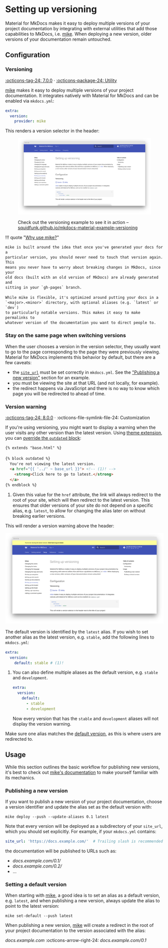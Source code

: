 # Setting up versioning

Material for MkDocs makes it easy to deploy multiple versions of your project
documentation by integrating with external utilities that add those capabilities
to MkDocs, i.e. [mike]. When deploying a new version, older versions of your
documentation remain untouched.

  [mike]: https://github.com/jimporter/mike

## Configuration

### Versioning

[:octicons-tag-24: 7.0.0][Versioning support] ·
[:octicons-package-24: Utility][mike]

[mike] makes it easy to deploy multiple versions of your project documentation.
It integrates natively with Material for MkDocs and can be enabled via
`mkdocs.yml`:

``` yaml
extra:
  version:
    provider: mike
```

This renders a version selector in the header:

<figure markdown>

[![Version selector preview]][Version selector preview]

  <figcaption markdown>

Check out the versioning example to see it in action –
[squidfunk.github.io/mkdocs-material-example-versioning][version example]

  </figcaption>
</figure>

!!! quote "[Why use mike?]"

    mike is built around the idea that once you've generated your docs for a
    particular version, you should never need to touch that version again. This
    means you never have to worry about breaking changes in MkDocs, since your
    old docs (built with an old version of MkDocs) are already generated and
    sitting in your `gh-pages` branch.

    While mike is flexible, it's optimized around putting your docs in a
    `<major>.<minor>` directory, with optional aliases (e.g. `latest` or `dev`)
    to particularly notable versions. This makes it easy to make permalinks to
    whatever version of the documentation you want to direct people to.

  [Versioning support]: https://github.com/squidfunk/mkdocs-material/releases/tag/7.0.0
  [Version selector preview]: ../assets/screenshots/versioning.png
  [version example]: https://squidfunk.github.io/mkdocs-material-example-versioning/
  [Why use mike?]: https://github.com/jimporter/mike#why-use-mike

### Stay on the same page when switching versions

When the user chooses a version in the version selector, they usually want to go
to the page corresponding to the page they were previously viewing. Material for
MkDocs implements this behavior by default, but there are a few caveats:

- the [`site_url`] must be set correctly in `mkdocs.yml`. See the ["Publishing a
  new version"](#publishing-a-new-version) section for an example.
- you must be viewing the site at that URL (and not locally, for example).
- the redirect happens via JavaScript and there is no way to know which page you
  will be redirected to ahead of time.

[`site_url`]: https://www.mkdocs.org/user-guide/configuration/#site_url

### Version warning

[:octicons-tag-24: 8.0.0][Version warning support] ·
:octicons-file-symlink-file-24: Customization

If you're using versioning, you might want to display a warning when the user
visits any other version than the latest version. Using [theme extension],
you can [override the `outdated` block][overriding blocks]:

``` html
{% extends "base.html" %}

{% block outdated %}
  You're not viewing the latest version.
  <a href="{{ '../' ~ base_url }}"> <!-- (1)! -->
    <strong>Click here to go to latest.</strong>
  </a>
{% endblock %}
```

1.  Given this value for the `href` attribute, the link will always redirect to 
    the root of your site, which will then redirect to the latest version. This
    ensures that older versions of your site do not depend on a specific alias,
    e.g. `latest`, to allow for changing the alias later on without breaking
    earlier versions.

This will render a version warning above the header:

[![Version warning preview]][Version warning preview]

The default version is identified by the `latest` alias. If you wish to set
another alias as the latest version, e.g. `stable`, add the following lines
to `mkdocs.yml`:

``` yaml
extra:
  version:
    default: stable # (1)!
```

1.  You can also define multiple aliases as the default version, e.g. `stable`
    and `development`.

    ``` yaml
    extra:
      version:
        default:
          - stable
          - development
    ```

    Now every version that has the `stable` and `development` aliases will not
    display the version warning.

Make sure one alias matches the [default version], as this is where users are
redirected to.

  [Version warning support]: https://github.com/squidfunk/mkdocs-material/releases/tag/8.0.0
  [theme extension]: ../customization.md#extending-the-theme
  [overriding blocks]: ../customization.md#overriding-blocks
  [Version warning preview]: ../assets/screenshots/version-warning.png
  [default version]: #setting-a-default-version

## Usage

While this section outlines the basic workflow for publishing new versions, 
it's best to check out [mike's documentation][mike] to make yourself familiar
with its mechanics.

### Publishing a new version

If you want to publish a new version of your project documentation, choose a
version identifier and update the alias set as the default version with:

```
mike deploy --push --update-aliases 0.1 latest
```

Note that every version will be deployed as a subdirectory of your `site_url`,
which you should set explicitly. For example, if your `mkdocs.yml` contains:

``` yaml
site_url: 'https://docs.example.com/'  # Trailing slash is recommended
```

the documentation will be published to URLs such as:

- _docs.example.com/0.1/_
- _docs.example.com/0.2/_
- ...

### Setting a default version

When starting with [mike], a good idea is to set an alias as a default version,
e.g. `latest`, and when publishing a new version, always update the alias to
point to the latest version:

```
mike set-default --push latest
```

When publishing a new version, [mike] will create a redirect in the root of
your project documentation to the version associated with the alias:

_docs.example.com_ :octicons-arrow-right-24: _docs.example.com/0.1_
